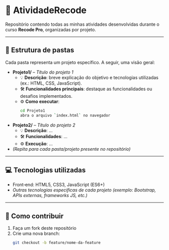 # 🚀 AtividadeRecode

Repositório contendo todas as minhas atividades desenvolvidas durante o curso **Recode Pro**, organizadas por projeto.

---

## 📁 Estrutura de pastas

Cada pasta representa um projeto específico. A seguir, uma visão geral:

- **Projeto1/** – *Título do projeto 1*  
  - 💡 **Descrição**: breve explicação do objetivo e tecnologias utilizadas (ex.: HTML, CSS, JavaScript).  
  - 🛠 **Funcionalidades principais**: destaque as funcionalidades ou desafios implementados.  
  - ⚙️ **Como executar**:
    ```bash
    cd Projeto1
    abra o arquivo `index.html` no navegador
    ```
- **Projeto2/** – *Título do projeto 2*  
  - 💡 **Descrição**: ...
  - 🛠 **Funcionalidades**: ...
  - ⚙️ **Execução**: ...
- *(Repita para cada pasta/projeto presente no repositório)*

---

## 💻 Tecnologias utilizadas

- Front‑end: HTML5, CSS3, JavaScript (ES6+)
- *Outras tecnologias específicas de cada projeto (exemplo: Bootstrap, APIs externas, frameworks JS, etc.)*

---

## 🧩 Como contribuir

1. Faça um fork deste repositório  
2. Crie uma nova branch:  
   ```bash
   git checkout -b feature/nome-da-feature
